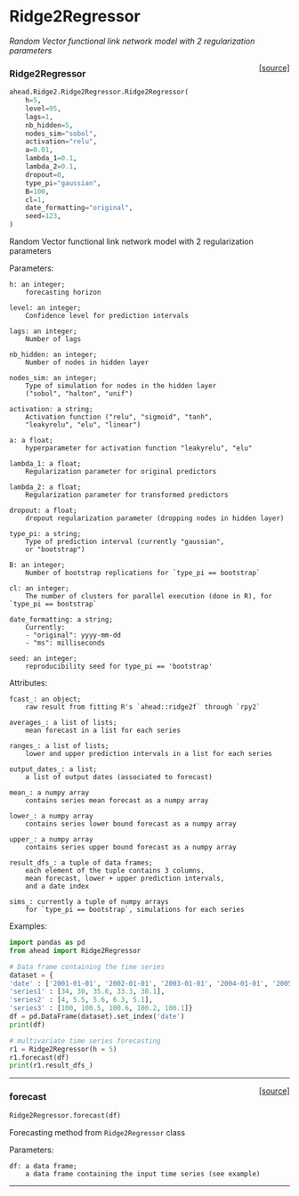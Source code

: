 # Ridge2Regressor

_Random Vector functional link network model with 2 regularization parameters_

<span style="float:right;">[[source]](https://github.com/Techtonique/ahead_python/blob/main/ahead/Ridge2/Ridge2Regressor.py#L45)</span>

### Ridge2Regressor


```python
ahead.Ridge2.Ridge2Regressor.Ridge2Regressor(
    h=5,
    level=95,
    lags=1,
    nb_hidden=5,
    nodes_sim="sobol",
    activation="relu",
    a=0.01,
    lambda_1=0.1,
    lambda_2=0.1,
    dropout=0,
    type_pi="gaussian",
    B=100,
    cl=1,
    date_formatting="original",
    seed=123,
)
```


Random Vector functional link network model with 2 regularization parameters

Parameters:

    h: an integer;
        forecasting horizon

    level: an integer;
        Confidence level for prediction intervals

    lags: an integer;
        Number of lags

    nb_hidden: an integer;
        Number of nodes in hidden layer

    nodes_sim: an integer;
        Type of simulation for nodes in the hidden layer
        ("sobol", "halton", "unif")

    activation: a string;
        Activation function ("relu", "sigmoid", "tanh",
        "leakyrelu", "elu", "linear")

    a: a float;
        hyperparameter for activation function "leakyrelu", "elu"

    lambda_1: a float;
        Regularization parameter for original predictors

    lambda_2: a float;
        Regularization parameter for transformed predictors

    dropout: a float;
        dropout regularization parameter (dropping nodes in hidden layer)

    type_pi: a string;
        Type of prediction interval (currently "gaussian",
        or "bootstrap")

    B: an integer;
        Number of bootstrap replications for `type_pi == bootstrap`

    cl: an integer; 
        The number of clusters for parallel execution (done in R), for `type_pi == bootstrap`

    date_formatting: a string;
        Currently:
        - "original": yyyy-mm-dd
        - "ms": milliseconds

    seed: an integer;
        reproducibility seed for type_pi == 'bootstrap'

Attributes:

    fcast_: an object;
        raw result from fitting R's `ahead::ridge2f` through `rpy2`

    averages_: a list of lists;
        mean forecast in a list for each series

    ranges_: a list of lists;
        lower and upper prediction intervals in a list for each series

    output_dates_: a list;
        a list of output dates (associated to forecast)

    mean_: a numpy array
        contains series mean forecast as a numpy array 

    lower_: a numpy array 
        contains series lower bound forecast as a numpy array   

    upper_: a numpy array 
        contains series upper bound forecast as a numpy array   

    result_dfs_: a tuple of data frames;
        each element of the tuple contains 3 columns,
        mean forecast, lower + upper prediction intervals,
        and a date index

    sims_: currently a tuple of numpy arrays
        for `type_pi == bootstrap`, simulations for each series

Examples:

```python
import pandas as pd
from ahead import Ridge2Regressor

# Data frame containing the time series
dataset = {
'date' : ['2001-01-01', '2002-01-01', '2003-01-01', '2004-01-01', '2005-01-01'],
'series1' : [34, 30, 35.6, 33.3, 38.1],
'series2' : [4, 5.5, 5.6, 6.3, 5.1],
'series3' : [100, 100.5, 100.6, 100.2, 100.1]}
df = pd.DataFrame(dataset).set_index('date')
print(df)

# multivariate time series forecasting
r1 = Ridge2Regressor(h = 5)
r1.forecast(df)
print(r1.result_dfs_)
```


----

<span style="float:right;">[[source]](https://github.com/Techtonique/ahead_python/blob/main/ahead/Ridge2/Ridge2Regressor.py#L198)</span>

### forecast


```python
Ridge2Regressor.forecast(df)
```


Forecasting method from `Ridge2Regressor` class

Parameters:

    df: a data frame;
        a data frame containing the input time series (see example)


----

